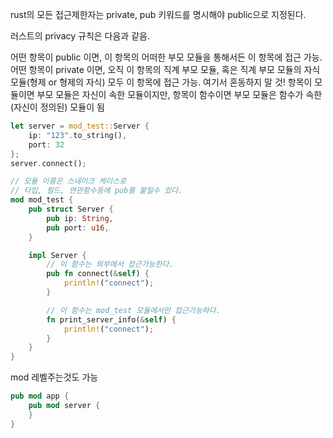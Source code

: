 rust의 모든 접근제한자는 private, pub 키워드를 명시해야 public으로 지정된다.

러스트의 privacy 규칙은 다음과 같음.

어떤 항목이 public 이면, 이 항목의 어떠한 부모 모듈을 통해서든 이 항목에 접근 가능.
어떤 항목이 private 이면, 오직 이 항목의 직계 부모 모듈, 혹은 직계 부모 모듈의 자식 모듈(형제 or 형제의 자식) 모두 이 항목에 접근 가능.
여기서 혼동하지 말 것! 항목이 모듈이면 부모 모듈은 자신이 속한 모듈이지만, 항목이 함수이면 부모 모듈은 함수가 속한(자신이 정의된) 모듈이 됨

```rust
let server = mod_test::Server {
    ip: "123".to_string(),
    port: 32
};
server.connect();

// 모듈 이름은 스네이크 케이스로 
// 타입, 필드, 연관함수등에 pub를 붙일수 있다.
mod mod_test {
    pub struct Server {
        pub ip: String,
        pub port: u16,
    }

    impl Server {
        // 이 함수는 외부에서 접근가능한다.
        pub fn connect(&self) {
            println!("connect");
        }

        // 이 함수는 mod_test 모듈에서만 접근가능하다.
        fn print_server_info(&self) {
            println!("connect");
        }
    }
}
```

mod 레벨주는것도 가능
```rust
pub mod app {
    pub mod server {
    }
}
```